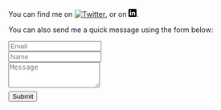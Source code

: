 

You can find me on [![Twitter][1.2]][1],  or on [![LinkedIn][3.2]][3]. 

<form action="https://formspree.io/f/xdopjnwk" method="POST" class="form" id="contact-form">
  <p>You can also send me a quick message using the form below:</p>
  <div class="row">
    <div class="col-6">
      <input type="email" name="_replyto" required="required" class="form-control form-control-lg" placeholder="Email" title="Email">
    </div>
    <div class="col-6">
      <input type="text" name="name" class="form-control form-control-lg" placeholder="Name" title="Name">
    </div>
  </div>
  <input type="hidden" name="_subject" value="New submission from .com">
  <textarea type="text" name="content" class="form-control form-control-lg" placeholder="Message" title="Message" required="required" rows="3"></textarea>
  <input type="text" name="_gotcha" style="display:none">
  <input type="hidden" name="_next" value="?message=Your message was sent successfully, thanks!" />
  
  <div style="font-size: 12px; margin: -10px 0 10px;"> </div>
  
  <button type="submit" class="btn btn-lg btn-primary">Submit</button>
</form>



<!-- links to social media icons -->

<!-- icons with padding -->

[1.1]: http://i.imgur.com/tXSoThF.png (twitter icon with padding)
[2.1]: http://i.imgur.com/0o48UoR.png (github icon with padding)

<!-- icons without padding -->

[1.2]: http://i.imgur.com/wWzX9uB.png (twitter icon without padding)
[2.2]: http://i.imgur.com/9I6NRUm.png (github icon without padding)
[3.2]: https://github.com/SamehAboulDahab/samehabouldahab/blob/main/linkedin_SamehAboulDahab.png (LinkedIn icon without padding)


<!-- links to your social media accounts -->

[1]: https://twitter.com/SamehAboulDahab
[2]: https://github.com/SamehAboulDahab
[3]: https://www.linkedin.com/in/SamehAboulDahab
